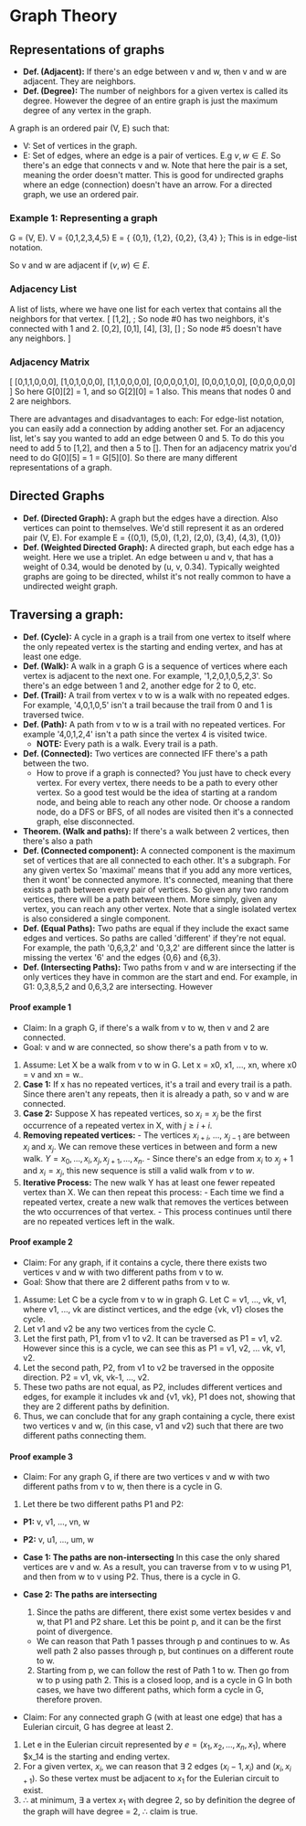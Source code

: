 # Graph Theory

## Representations of graphs
- **Def. (Adjacent):** If there's an edge between v and w, then v and w are adjacent. They are neighbors.
- **Def. (Degree):** The number of neighbors for a given vertex is called its degree. However the degree of an entire graph is 
just the maximum degree of any vertex in the graph.

A graph is an ordered pair (V, E) such that:
  - V: Set of vertices in the graph.
  - E: Set of edges, where an edge is a pair of vertices. E.g ${v, w} \in E$. So there's an edge that connects v and w. 
  Note that here the pair is a set, meaning the order doesn't matter. This is good for undirected graphs where an edge (connection)
  doesn't have an arrow. For a directed graph, we use an ordered pair.

### Example 1: Representing a graph
G = (V, E). 
V = {0,1,2,3,4,5}
E = { {0,1}, {1,2}, {0,2}, {3,4} }; This is in edge-list notation.

So v and w are adjacent if $(v,w) \in E$.

### Adjacency List
A list of lists, where we have one list for each vertex that contains all the neighbors for that vertex.
[
  [1,2], ; So node #0 has two neighbors, it's connected with 1 and 2.
  [0,2],
  [0,1],
  [4],
  [3],
  [] ; So node #5 doesn't have any neighbors.
]

### Adjacency Matrix
[
  [0,1,1,0,0,0],
  [1,0,1,0,0,0],
  [1,1,0,0,0,0],
  [0,0,0,0,1,0],
  [0,0,0,1,0,0],
  [0,0,0,0,0,0]
]
So here G[0][2] = 1, and so G[2][0] = 1 also. This means that nodes 0 and 2 are neighbors.

There are advantages and disadvantages to each:
For edge-list notation, you can easily add a connection by adding another set. For an adjacency list, let's say you wanted 
to add an edge between 0 and 5. To do this you need to add 5 to [1,2], and then a 5 to []. Then for an adjacency matrix you'd need 
to do G[0][5] = 1 = G[5][0]. So there are many different representations of a graph.

## Directed Graphs
- **Def. (Directed Graph):** A graph but the edges have a direction. Also vertices can point to themselves. We'd still represent it as an ordered pair (V, E). 
For example E = {(0,1), (5,0), (1,2), (2,0), (3,4), (4,3), (1,0)}
- **Def. (Weighted Directed Graph):** A directed graph, but each edge has a weight. Here we use a triplet. An edge between u and v, that has a weight of 0.34, would be denoted by (u, v, 0.34). 
Typically weighted graphs are going to be directed, whilst it's not really common to have a undirected weight graph.

## Traversing a graph:
- **Def. (Cycle):** A cycle in a graph is a trail from one vertex to itself where the only repeated vertex is the starting and ending vertex, and has at least one edge.
- **Def. (Walk):** A walk in a graph G is a sequence of vertices where each vertex is adjacent to the next one. For example, '1,2,0,1,0,5,2,3'. So there's an edge between 1 and 2, 
another edge for 2 to 0, etc.
- **Def. (Trail):** A trail from vertex v to w is a walk with no repeated edges. For example, '4,0,1,0,5' isn't a trail because the trail from 0 and 1 is traversed twice.
- **Def. (Path):** A path from v to w is a trail with no repeated vertices. For example '4,0,1,2,4' isn't a path since the vertex 4 is visited twice.
  - **NOTE:** Every path is a walk. Every trail is a path.
- **Def. (Connected):** Two vertices are connected IFF there's a path between the two. 
  - How to prove if a graph is connected? You just have to check every vertex. For every vertex, there needs to be a path to every other vertex. So a good test would be the idea of 
  starting at a random node, and being able to reach any other node. Or choose a random node, do a DFS or BFS, of all nodes are visited then it's a connected graph, else disconnected.
- **Theorem. (Walk and paths):** If there's a walk between 2 vertices, then there's also a path
- **Def. (Connected component):** A connected component is the maximum set of vertices that are all connected to each other. It's a subgraph. For any given vertex So 'maximal' means that if 
you add any more vertices, then it wont' be connected anymore. It's connected, meaning that there exists a path between every pair of vertices. So given any two random 
vertices, there will be a path between them. More simply, given any vertex, you can reach any other vertex. Note that a single isolated vertex is also considered a single component.
- **Def. (Equal Paths):** Two paths are equal if they include the exact same edges and vertices. So paths 
are called 'different' if they're not equal. For example, the path '0,6,3,2' and '0,3,2' are different since the 
latter is missing the vertex '6' and the edges {0,6} and {6,3}.
- **Def. (Intersecting Paths):** Two paths from v and w are intersecting if the only vertices they have in common are the start and end. For example, in G1: 0,3,8,5,2 and 0,6,3,2 are intersecting. However 


#### Proof example 1
- Claim: In a graph G, if there's a walk from v to w, then v and 2 are connected.
- Goal: v and w are connected, so show there's a path from v to w.
1. Assume: Let X be a walk from v to w in G. Let x = x0, x1, ..., xn, where x0 = v and xn = w.. 
2. **Case 1:** If x has no repeated vertices, it's a trail and every trail is a path. Since there aren't any repeats, then it is already a path, so v and w are connected.
3. **Case 2:** Suppose X has repeated vertices, so $x_i = x_j$ be the first occurrence of a repeated vertex in X, with $j \geq i+i$.
  4. **Removing repeated vertices:**
    - The vertices $x_{i+i}$, ..., $x_{j-1}$ are between $x_i$ and $x_j$. We can remove these vertices in between and form a new walk.
    $Y=x_0,...,x_i,x_j,x_{j+1},...,x_n$.
    - Since there's an edge from $x_i$ to $x_j+1$ and $x_i=x_j$, this new sequence is still a valid walk from $v$ to $w$. 
  5. **Iterative Process:** The new walk Y has at least one fewer repeated vertex than X. We can then repeat this process:
    -  Each time we find a repeated vertex, create a new walk that removes the vertices between the wto occurrences of that vertex.
    - This process continues until there are no repeated vertices left in the walk.

#### Proof example 2
- Claim: For any graph, if it contains a cycle, there there exists two vertices v and w with two different paths from v to w.
- Goal: Show that there are 2 different paths from v to w. 
1. Assume: Let C be a cycle from v to w in graph G. Let C = v1, ..., vk, v1, where v1, ..., vk are distinct vertices, and the edge {vk, v1} closes the cycle.
2. Let v1 and v2 be any two vertices from the cycle C.
3. Let the first path, P1, from v1 to v2. It can be traversed as P1 = v1, v2. However since this is a cycle, we can see this as P1 = v1, v2, ... vk, v1, v2.
4. Let the second path, P2, from v1 to v2 be traversed in the opposite direction. P2 = v1, vk, vk-1, ..., v2. 
5. These two paths are not equal, as P2, includes different vertices and edges, for example it includes vk and {v1, vk}, P1 does not, showing that they are 2 different paths by definition. 
6. Thus, we can conclude that for any graph containing a cycle, there exist two vertices v and w, (in this case, v1 and v2) such that there are two different paths connecting them.

#### Proof example 3 
- Claim: For any graph G, if there are two vertices v and w with two different paths from v to w, then there is a cycle in G.
1. Let there be two different paths P1 and P2:
  - **P1:** v, v1, ..., vn, w
  - **P2:** v, u1, ..., um, w
- **Case 1: The paths are non-intersecting**
In this case the only shared vertices are v and w. As a result, you can traverse 
from v to w using P1, and then from w to v using P2. Thus, there is a cycle in G.
- **Case 2: The paths are intersecting**
  1. Since the paths are different, there exist some vertex besides v and w, that P1 and P2 
  share. Let this be point p, and it can be the first point of divergence.
  - We can reason that Path 1 passes through p and continues to w. As well
  path 2 also passes through p, but continues on a different route to w.
  2. Starting from p, we can follow the rest of Path 1 to w. Then go from w to p using 
  path 2. This is a closed loop, and is a cycle in G
In both cases, we have two different paths, which form a cycle in G, therefore proven.

- Claim: For any connected graph G (with at least one edge) that has a Eulerian circuit, G has degree at least 2.
1. Let e in the Eulerian circuit represented by $e=(x_1,x_2,...,x_n,x_1)$, where $x_14 is the starting and ending vertex.
2. For a given vertex, $x_i$, we can reason that $\exists$ 2 edges $(x_i-1, x_i)$ and $(x_i, x_{i+1})$. So these vertex must be adjacent to $x_1$ for the Eulerian circuit to exist.
3. $\therefore$ at minimum, $\exists$ a vertex $x_1$ with degree 2, so by definition the degree of the graph will have degree = 2, $\therefore$ claim is true.  
